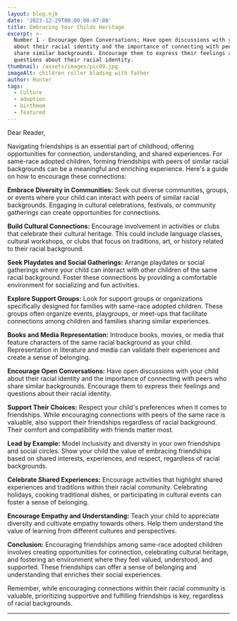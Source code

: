 ```yaml
---
layout: blog.njk
date: '2023-12-29T00:00:00-07:00'
title: Embracing Your Childs Heritage
excerpt: >-
  Number 1 - Encourage Open Conversations; Have open discussions with your child
  about their racial identity and the importance of connecting with peers who
  share similar backgrounds. Encourage them to express their feelings and
  questions about their racial identity.
thumbnail: /assets/images/pic09.jpg
imageAlt: children roller blading with father
author: Hunter
tags:
  - Culture
  - adoption
  - birthmom
  - featured
---
```


Dear Reader,

Navigating friendships is an essential part of childhood, offering opportunities for connection, understanding, and shared experiences. For same-race adopted children, forming friendships with peers of similar racial backgrounds can be a meaningful and enriching experience. Here's a guide on how to encourage these connections:

**Embrace Diversity in Communities:** Seek out diverse communities, groups, or events where your child can interact with peers of similar racial backgrounds. Engaging in cultural celebrations, festivals, or community gatherings can create opportunities for connections.

**Build Cultural Connections:** Encourage involvement in activities or clubs that celebrate their cultural heritage. This could include language classes, cultural workshops, or clubs that focus on traditions, art, or history related to their racial background.

**Seek Playdates and Social Gatherings:** Arrange playdates or social gatherings where your child can interact with other children of the same racial background. Foster these connections by providing a comfortable environment for socializing and fun activities.

**Explore Support Groups:** Look for support groups or organizations specifically designed for families with same-race adopted children. These groups often organize events, playgroups, or meet-ups that facilitate connections among children and families sharing similar experiences.

**Books and Media Representation:** Introduce books, movies, or media that feature characters of the same racial background as your child. Representation in literature and media can validate their experiences and create a sense of belonging.

**Encourage Open Conversations:** Have open discussions with your child about their racial identity and the importance of connecting with peers who share similar backgrounds. Encourage them to express their feelings and questions about their racial identity.

**Support Their Choices:** Respect your child's preferences when it comes to friendships. While encouraging connections with peers of the same race is valuable, also support their friendships regardless of racial background. Their comfort and compatibility with friends matter most.

**Lead by Example:** Model inclusivity and diversity in your own friendships and social circles. Show your child the value of embracing friendships based on shared interests, experiences, and respect, regardless of racial backgrounds.

**Celebrate Shared Experiences:** Encourage activities that highlight shared experiences and traditions within their racial community. Celebrating holidays, cooking traditional dishes, or participating in cultural events can foster a sense of belonging.

**Encourage Empathy and Understanding:** Teach your child to appreciate diversity and cultivate empathy towards others. Help them understand the value of learning from different cultures and perspectives.

**Conclusion:**
Encouraging friendships among same-race adopted children involves creating opportunities for connection, celebrating cultural heritage, and fostering an environment where they feel valued, understood, and supported. These friendships can offer a sense of belonging and understanding that enriches their social experiences.

Remember, while encouraging connections within their racial community is valuable, prioritizing supportive and fulfilling friendships is key, regardless of racial backgrounds.

---

